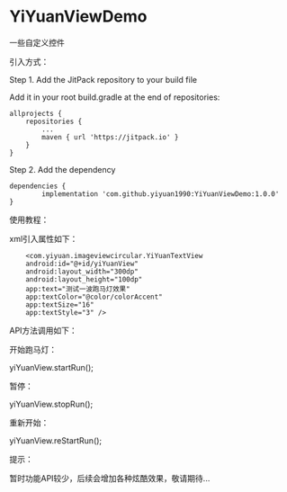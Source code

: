 # YiYuanViewDemo
一些自定义控件

引入方式：

Step 1. Add the JitPack repository to your build file

Add it in your root build.gradle at the end of repositories:

	allprojects {
		repositories {
			...
			maven { url 'https://jitpack.io' }
		}
	}
  
  Step 2. Add the dependency
  
  	dependencies {
	        implementation 'com.github.yiyuan1990:YiYuanViewDemo:1.0.0'
	}
  
  使用教程：
  
  xml引入属性如下：
  
	
        <com.yiyuan.imageviewcircular.YiYuanTextView
        android:id="@+id/yiYuanView"
        android:layout_width="300dp"
        android:layout_height="100dp"
        app:text="测试一波跑马灯效果"
        app:textColor="@color/colorAccent"
        app:textSize="16"
        app:textStyle="3" />

        

        
 API方法调用如下：
 
   开始跑马灯：
  
   yiYuanView.startRun();
  
   暂停：
  
   yiYuanView.stopRun();
   
   重新开始：
   
   yiYuanView.reStartRun();
  
  提示：
  
  暂时功能API较少，后续会增加各种炫酷效果，敬请期待...
